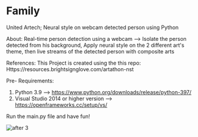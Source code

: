 # Family
United Artech;  Neural style on webcam detected person using Python

About:
Real-time person detection using a webcam --> Isolate the person detected from his background, Apply neural style on the 2 different art's theme, 
then live streams of the detected person with composite arts 

References: 
This Project is created using the this repo: Https://resources.brightsignglove.com/artathon-nst

Pre- Requirements: 
1. Python 3.9 --> https://www.python.org/downloads/release/python-397/
2. Visual Studio 2014 or higher version --> https://openframeworks.cc/setup/vs/

Run the main.py file and have fun!

![after 3](https://user-images.githubusercontent.com/84362732/138391843-82b10069-601a-4f07-a325-57d3c7ef6696.PNG)
